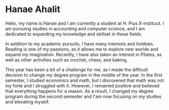# Hanae Ahalit


Hello, my name is Hanae and I am currently a student at H. Pius X-instituut. I am pursuing studies in accounting and computer science, and I am dedicated to expanding my knowledge and skillset in these fields.

In addition to my academic pursuits, I have many interests and hobbies. Reading is one of my passions, as it allows me to explore new worlds and expand my imagination. Recently, I have also taken an interest in Pilates, as well as other activities such as crochet, chess, and baking.

This year has been a bit of a challenge for me, as I made the difficult decision to change my degree program in the middle of the year. In the first semester, I studied economics and math, but I discovered that math was not my forte and I struggled with it. However, I remained positive and believed that everything happens for a reason. As a result, I changed my degree program during the second semester and I'am now focusing on my studies and elevating myself.